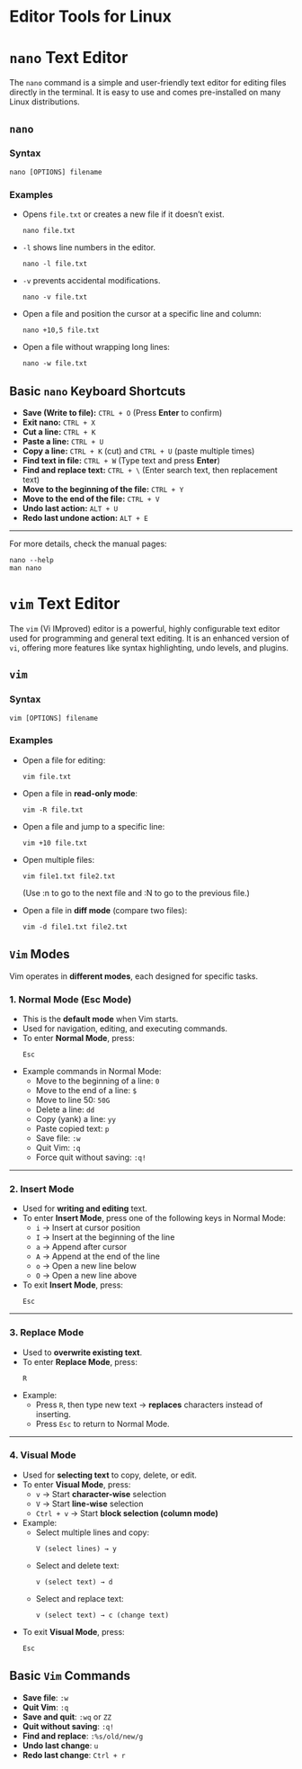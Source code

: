 # Editor Tools for Linux

# **`nano` Text Editor**  

The `nano` command is a simple and user-friendly text editor for editing files directly in the terminal. It is easy to use and comes pre-installed on many Linux distributions.  


## **`nano`**  

### **Syntax**  
```
nano [OPTIONS] filename
```

### **Examples**  

- Opens `file.txt` or creates a new file if it doesn’t exist.
  ```
  nano file.txt
  ```


- `-l` shows line numbers in the editor.
  ```
  nano -l file.txt
  ```
  

- `-v` prevents accidental modifications.
  ```
  nano -v file.txt
  ```

- Open a file and position the cursor at a specific line and column:  
  ```
  nano +10,5 file.txt
  ```

- Open a file without wrapping long lines:  
  ```
  nano -w file.txt
  ```

## **Basic `nano` Keyboard Shortcuts**  

- **Save (Write to file):** `CTRL + O` (Press **Enter** to confirm)  
- **Exit nano:** `CTRL + X`  
- **Cut a line:** `CTRL + K`  
- **Paste a line:** `CTRL + U`  
- **Copy a line:** `CTRL + K` (cut) and `CTRL + U` (paste multiple times)  
- **Find text in file:** `CTRL + W` (Type text and press **Enter**)  
- **Find and replace text:** `CTRL + \` (Enter search text, then replacement text)  
- **Move to the beginning of the file:** `CTRL + Y`  
- **Move to the end of the file:** `CTRL + V`  
- **Undo last action:** `ALT + U`  
- **Redo last undone action:** `ALT + E`  

---

For more details, check the manual pages:  
```
nano --help
man nano
```


# **`vim` Text Editor**  

The `vim` (Vi IMproved) editor is a powerful, highly configurable text editor used for programming and general text editing. It is an enhanced version of `vi`, offering more features like syntax highlighting, undo levels, and plugins.  



## **`vim`**  

### **Syntax**  
```
vim [OPTIONS] filename
```

### **Examples**  

- Open a file for editing:  
  ```
  vim file.txt
  ```

- Open a file in **read-only mode**:  
  ```
  vim -R file.txt
  ```

- Open a file and jump to a specific line:  
  ```
  vim +10 file.txt
  ```

- Open multiple files:  
  ```
  vim file1.txt file2.txt
  ```
  (Use :n to go to the next file and :N to go to the previous file.) 

- Open a file in **diff mode** (compare two files):  
  ```
  vim -d file1.txt file2.txt
  ```


## **`Vim` Modes**  

Vim operates in **different modes**, each designed for specific tasks.  

### **1. Normal Mode (Esc Mode)**  
- This is the **default mode** when Vim starts.  
- Used for navigation, editing, and executing commands.  
- To enter **Normal Mode**, press:  
  ```
  Esc
  ```
- Example commands in Normal Mode:  
  - Move to the beginning of a line: `0`  
  - Move to the end of a line: `$`  
  - Move to line 50: `50G`  
  - Delete a line: `dd`  
  - Copy (yank) a line: `yy`  
  - Paste copied text: `p`  
  - Save file: `:w`  
  - Quit Vim: `:q`  
  - Force quit without saving: `:q!`  

---

### **2. Insert Mode**  
- Used for **writing and editing** text.  
- To enter **Insert Mode**, press one of the following keys in Normal Mode:  
  - `i` → Insert at cursor position  
  - `I` → Insert at the beginning of the line  
  - `a` → Append after cursor  
  - `A` → Append at the end of the line  
  - `o` → Open a new line below  
  - `O` → Open a new line above  
- To exit **Insert Mode**, press:  
  ```
  Esc
  ```  

---

### **3. Replace Mode**  
- Used to **overwrite existing text**.  
- To enter **Replace Mode**, press:  
  ```
  R
  ```
- Example:  
  - Press `R`, then type new text → **replaces** characters instead of inserting.  
  - Press `Esc` to return to Normal Mode.  

---

### **4. Visual Mode**  
- Used for **selecting text** to copy, delete, or edit.  
- To enter **Visual Mode**, press:  
  - `v` → Start **character-wise** selection  
  - `V` → Start **line-wise** selection  
  - `Ctrl + v` → Start **block selection (column mode)**  
- Example:  
  - Select multiple lines and copy:  
    ```
    V (select lines) → y
    ```
  - Select and delete text:  
    ```
    v (select text) → d
    ```
  - Select and replace text:  
    ```
    v (select text) → c (change text)
    ```
- To exit **Visual Mode**, press:  
  ```
  Esc
  ```  


## **Basic `Vim` Commands**  

- **Save file**: `:w`  
- **Quit Vim**: `:q`  
- **Save and quit**: `:wq` or `ZZ`  
- **Quit without saving**: `:q!`  
- **Find and replace**: `:%s/old/new/g`  
- **Undo last change**: `u`  
- **Redo last change**: `Ctrl + r`  
